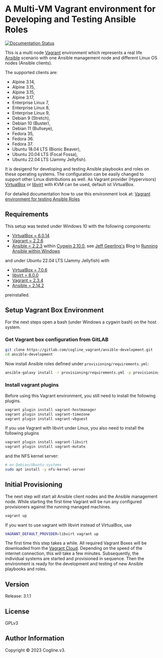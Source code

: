 # A Multi-VM Vagrant environment for Developing and Testing Ansible Roles

[![Documentation Status](https://readthedocs.org/projects/ansible-development/badge/?version=latest)](http://ansible-development.readthedocs.io/en/latest/?badge=latest)

This is a multi node [Vagrant](https://www.vagrantup.com/ "Vagrant")
environment which represents a real life [Ansible](http://docs.ansible.com/ansible/ "Ansible")
scenario with one Ansible management node and different Linux OS nodes (Ansible
clients).

The supported clients are:

* Alpine 3.14,
* Alpine 3.15,
* Alpine 3.15,
* Alpine 3.17,
* Enterprise Linux 7, 
* Enterprise Linux 8, 
* Enterprise Linux 9, 
* Debian 9 (Stretch),
* Debian 10 (Buster),
* Debian 11 (Bullseye),
* Fedora 35,
* Fedora 36.
* Fedora 37.
* Ubuntu 18.04 LTS (Bionic Beaver),
* Ubuntu 20.04 LTS (Focal Fossa),
* Ubuntu 22.04 LTS (Jammy Jellyfish).


It is desigend for developing and testing Ansible playbooks and roles on
these operating systems. The configuration can be easily changed to support
other Linux distributions as well. As Vagrant provider (Hypervisors)
[VirtualBox](https://www.virtualbox.org/ "Oracle VirtualBox")
or [libvirt](https://libvirt.org/index.html "libvirt Virtualization API") with KVM can be used, default ist VirtualBox.

For detailed documentation how to use this environment look at:
[Vagrant environment for testing Ansible Roles](http://ansible-development.readthedocs.io/en/latest/ "Ansible Development Environment") 


## Requirements

This setup was tested under Windows 10 with the following components: 

* [VirtualBox = 6.0.14](https://www.virtualbox.org/)
* [Vagrant = 2.2.6](https://www.vagrantup.com/)
* [Ansible = 2.2.3](http://docs.ansible.com/ansible/) within [Cygwin 2.10.0](https://www.cygwin.com/), see [Jeff Geerling's](https://www.jeffgeerling.com/) Blog to [Running Ansible within Windows](http://www.jeffgeerling.com/blog/running-ansible-within-windows)

and under Ubuntu 22.04 LTS (Jammy Jellyfish) with

* [VirtualBox = 7.0.6](https://www.virtualbox.org/)
* [libvirt = 8.0.0](https://libvirt.org/index.html)
* [Vagrant = 2.3.4](https://www.vagrantup.com/)
* [Ansible = 2.14.2](http://docs.ansible.com/ansible/)

preinstalled.


## Setup Vagrant Box Environment

For the next steps open a bash (under Windows a cygwin bash) on the host system.


### Get Vagrant box configuration from GitLAB

```bash
git clone https://gitlab.com/cogline_vagrant/ansible-development.git
cd ansible-development
```

Now install Ansible roles defined under `provisioning/requirements.yml`:

```bash
ansible-galaxy install -r provisioning/requirements.yml -p provisioning/roles
```

### Install vagrant plugins

Before using this Vagrant environment, you still need to install the following plugins.

```bash
vagrant plugin install vagrant-hostmanager
vagrant plugin install vagrant-timezone
vagrant plugin install vagrant-vbguest
```

If you use Vagrant with libvirt under Linux, you also need to install the
following plugins
```bash
vagrant plugin install vagrant-libvirt
vagrant plugin install vagrant-mutate
```
and the NFS kernel server:
```bash
# on Debian/Ubuntu systems
sudo apt install -y nfs-kernel-server
```


## Initial Provisioning

The next step will start all Ansible client nodes and the Ansible
management node. While starting the first time Vagrant will be run any
configured provisioners against the running managed machines.

```bash
vagrant up
```

If you want to use vagrant with libvirt instead of VirtualBox, use
```bash
VAGRANT_DEFAULT_PROVIDER=libvirt vagrant up
```

The first time this step takes a while. All required Vagrant Boxes will be
downloaded from the [Vagrant Cloud](https://app.vagrantup.com/boxes/search "Vagrant Cloud").
Depending on the speed of the internet connection, this will take a few minutes.
Subsequently, the individual systems are started and provisioned in sequence.
Then the environment is ready for the development and testing of new Ansible
playbooks and roles.


## Version

Release: 3.1.1


## License

GPLv3


## Author Information

Copyright &copy; 2023 Cogline.v3.
